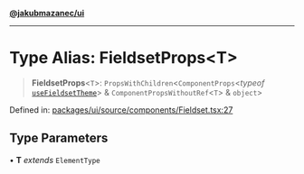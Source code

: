 [**@jakubmazanec/ui**](../README.md)

---

# Type Alias: FieldsetProps\<T\>

> **FieldsetProps**\<`T`\>: `PropsWithChildren`\<`ComponentProps`\<_typeof_
> [`useFieldsetTheme`](../functions/useFieldsetTheme.md)\> & `ComponentPropsWithoutRef`\<`T`\> &
> `object`\>

Defined in:
[packages/ui/source/components/Fieldset.tsx:27](https://github.com/jakubmazanec/tools/blob/66e975ab265618dba82f8e4c56654145b7ba4db7/packages/ui/source/components/Fieldset.tsx#L27)

## Type Parameters

• **T** _extends_ `ElementType`
